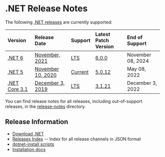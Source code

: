# .NET Release Notes

The following [.NET releases](../releases.md) are currently supported:

|  Version  | Release Date | Support | Latest Patch Version | End of Support |
| :-- | :-- | :-- | :-- | :-- |
| [.NET 6](6.0/README.md) | [November, 2021](https://devblogs.microsoft.com/dotnet/announcing-net-6/) | [LTS][policies] | [6.0.0 ][6.0.0]  | November 08, 2024 |
| [.NET 5](5.0/README.md) | [November 10, 2020](https://devblogs.microsoft.com/dotnet/announcing-net-5-0/) | [Current][policies] | [5.0.12][5.0.12] | May 08, 2022 |
| [.NET Core 3.1](3.1/README.md) | [December 3, 2019](https://devblogs.microsoft.com/dotnet/announcing-net-core-3-1/) | [LTS][policies] | [3.1.21][3.1.21] | December 3, 2022 |

You can find release notes for all releases, including out-of-support releases, in the [release-notes](.) directory.

[6.0.0]: 6.0/6.0.0/6.0.0.md
[5.0.12]: 5.0/5.0.12/5.0.12.md
[3.1.21]: 3.1/3.1.21/3.1.21.md


## Release Information

* [Download .NET](https://dotnet.microsoft.com/download/dotnet)
* [Releases Index][releases-index.json] -- Index for all release channels in JSON format
* [dotnet-install scripts](https://docs.microsoft.com/dotnet/core/tools/dotnet-install-script)
* [Installation docs](https://docs.microsoft.com/dotnet/core/install/)

[releases-index.json]: https://dotnetcli.blob.core.windows.net/dotnet/release-metadata/releases-index.json
[policies]: ../release-policies.md
